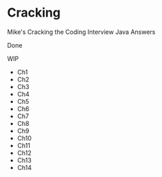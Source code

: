 # Cracking
Mike's Cracking the Coding Interview Java Answers 

Done

WIP
* Ch1
* Ch2
* Ch3
* Ch4
* Ch5
* Ch6
* Ch7
* Ch8
* Ch9
* Ch10
* Ch11
* Ch12
* Ch13
* Ch14
